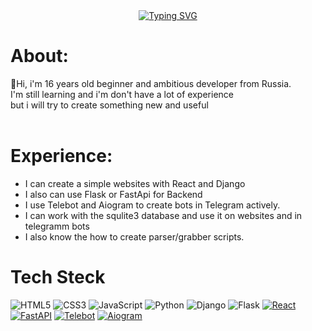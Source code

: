 <div align="center">


<br><br>
[![Typing SVG](https://readme-typing-svg.demolab.com?font=Fira+Code&size=30&pause=1000&width=900&lines=I+am+a+beginner+Python%2FJS+developer+from+Russia)](https://git.io/typing-svg)
<br>
</div>

# About:
👋Hi, i'm 16 years old beginner and ambitious developer from Russia.<br>
 I'm still learning and i'm don't have a lot of experience<br>
 but i will try to create something new and useful
<br><br>


# Experience:
- I can create a simple websites with React and Django<br>
- I also can use Flask or FastApi for Backend<br>
- I use Telebot and Aiogram to create bots in Telegram actively.<br>
- I can work with the squlite3 database and use it on websites and in telegramm bots
- I also know the how to create parser/grabber scripts.

# Tech Steck
![HTML5](https://img.shields.io/badge/-HTML5-E34F26?style=flat&logo=html5&logoColor=white)
![CSS3](https://img.shields.io/badge/-CSS3-1572B6?style=flat&logo=css3)
![JavaScript](https://img.shields.io/badge/-JavaScript-F7DF1E?style=flat&logo=javascript&logoColor=black)
![Python](https://img.shields.io/badge/-Python-3776AB?style=flat&logo=python&logoColor=white)
![Django](https://img.shields.io/badge/-Django-092E20?style=flat&logo=django&logoColor=white)
![Flask](https://img.shields.io/badge/-Flask-000000?style=flat&logo=flask&logoColor=white)
[![React](https://img.shields.io/badge/-React-61DAFB?style=flat&logo=react&logoColor=black)](https://react.dev/)
[![FastAPI](https://img.shields.io/badge/-FastAPI-009688?style=flat&logo=fastapi&logoColor=white)](https://fastapi.tiangolo.com/)
[![Telebot](https://img.shields.io/badge/-Telebot-2CA5E0?style=flat&logo=telegram&logoColor=white)](https://github.com/eternnoir/pyTelegramBotAPI)
[![Aiogram](https://img.shields.io/badge/-Aiogram-2CA5E0?style=flat&logo=telegram&logoColor=white)](https://docs.aiogram.dev/)
